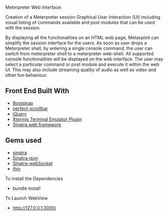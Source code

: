 Meterpreter Web Interface:

Creation of a Meterpreter session Graphical User Interaction (UI) including visual listing of commands available and post modules that can be used with the session.

By displaying all the functionalities on an HTML web page, Metasploit can simplify the session interface for the users. As soon as user drops a Meterpreter shell, by entering a single console command, the user can switch from meterpreter shell to a meterpreter web-shell. All supported console functionalities will be displayed on the web interface. The user may select a particular command or post module and execute it within the web UI. This may also include streaming quality of audio as well as video and other fun behaviour.




## Front End Built With

- [Bootstrap](http://getbootstrap.com/)
- [perfect-scrollbar](https://github.com/utatti/perfect-scrollbar)
- [jQuery](https://jquery.com/)
- [Xtermjs Terminal Emulator Plugin](https://xtermjs.org//)
- [Sinatra web framework ](http://sinatrarb.com/)

## Gems used 
- [sinatra](https://rubygems.org/gems/sinatra-base/versions/1.4.0)
- [Sinatra-json](https://rubygems.org/gems/sinatra-json/versions/0.1.0)
- [Sinatra-webSocket](https://rubygems.org/gems/sinatra-websocket/versions/0.3.1)
- [thin](https://rubygems.org/gems/thin/versions/1.7.0)

To install the Dependencies
- bundle install

 To Launch WebView
-  http://127.0.0.1:3000/
